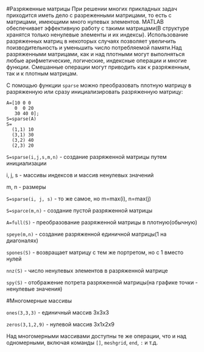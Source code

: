#Разряженные матрицы
При решении многих прикладных задач приходится иметь дело с разреженными матрицами, 
то есть с матрицами, имеющими много нулевых элементов. MATLAB обеспечивает эффективную работу с такими матрицами(В структуре
хранятся только ненулевые элементы и их индексы). Использование разряженных матриц в некоторых случаях позволяет 
увеличить поизводительность и уменьшить число потребляемой памяти.Над разряженными матрицами, как и над плотными могут выполняться любые арифметические, логические, индексные
операции и многие функции. Смешанные операции могут приводить как к разряженным, так и к плотным матрицам.

С помощью функции ```sparse``` можно преобразовать плотную матрицу в разряженную или сразу инициализировать разряженную матрицу:

```
A=[10 0 0
   0  0 20
   30 40 0];
S=sparse(A)
S=
  (1,1) 10
  (3,1) 30
  (3,2) 40
  (2,3) 20
```
```S=sparse(i,j,s,m,n)``` - создание разряженной матрицы путем инициализации

i, j, s - массивы индексов и массив ненулевых значений

m, n - размеры

```S=sparse(i, j, s)``` - то же самое, но m=max(i), n=max(j)

```S=sparce(m,n)``` - создание пустой разряженной матрицы

```A=full(S)``` - преобразование разряженной матрицы в плотную(обычную)

```speye(m,n)``` - создание разряженной единичной матрицы(1 на диагоналях)

```spones(S)``` - возвращает матрицу с тем же портретом, но с 1 вместо нулей

```nnz(S)``` - число ненулевых элементов в разряженной матрице

```spy(S)``` - отображение потрета разряженной матрицы(на графике точки - ненулевые значения)

#Многомерные массивы

```ones(3,3,3)``` - единичный массив 3x3x3

```zeros(3,1,2,9)``` - нулевой массив 3x1x2x9

Над многомерными массивами доступны те же операции, что и над одномерными, включая команды ```[]```, ```meshgrid```, ```end```, ```:``` и т.д.
